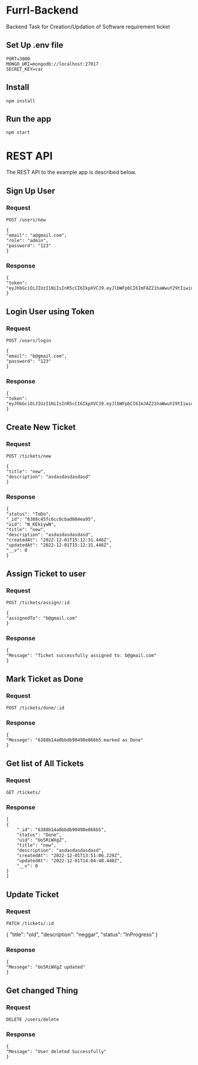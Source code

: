 # Furrl-Backend

Backend Task for Creation/Updation of Software requirement ticket

## Set Up .env file

    PORT=3000
    MONGO_URI=mongodb://localhost:27017
    SECRET_KEY=car

## Install

    npm install

## Run the app

    npm start

# REST API

The REST API to the example app is described below.

## Sign Up User

### Request

`POST /users/new`

    {
    "email": "a@gmail.com",
    "role": "admin",
    "password": "123"
    }

### Response

    {
    "token": "eyJhbGciOiJIUzI1NiIsInR5cCI6IkpXVCJ9.eyJlbWFpbCI6ImFAZ21haWwuY29tIiwidWlkIjoiUEUzcHRrcUZqIiwiaWF0IjoxNjY5OTA3NDAwfQ.RCwjOBlLVLDemBiPfm_cwSVCmagejbpckzlfrs47CMk"
    }

## Login User using Token

### Request

`POST /users/login`

    {
    "email": "b@gmail.com",
    "password": "123"
    }

### Response

    {
    "token": "eyJhbGciOiJIUzI1NiIsInR5cCI6IkpXVCJ9.eyJlbWFpbCI6ImJAZ21haWwuY29tIiwidWlkIjoiM3NmdjhBYzA2IiwiaWF0IjoxNjY5OTA3NDU4fQ.Qtp1eiB6YYoqFTZIS3G2c5RjioBlvGC3BWEPBFEdw4w"
    }

## Create New Ticket

### Request

`POST /tickets/new`

    {
    "title": "new",
    "description": "asdasdasdasdasd"
    }

### Response

    {
    "status": "ToDo",
    "_id": "6388c45fc6cc0cbad084ea95",
    "uid": "N_KEkiywN",
    "title": "new",
    "description": "asdasdasdasdasd",
    "createdAt": "2022-12-01T15:12:31.446Z",
    "updatedAt": "2022-12-01T15:12:31.446Z",
    "__v": 0
    }

## Assign Ticket to user

### Request

`POST /tickets/assign/:id`

    {
    "assignedTo": "b@gmail.com"
    }

### Response

    {
    "Message": "Ticket successfully assigned to: b@gmail.com"
    }

## Mark Ticket as Done

### Request

`POST /tickets/done/:id`

### Response

    {
    "Messege": "6388b14a0bbdb90498e866b5 marked as Done"
    }

## Get list of All Tickets

### Request

`GET /tickets/`

### Response

    [
    {
        "_id": "6388b14a0bbdb90498e866b5",
        "status": "Done",
        "uid": "Uo5RiWXgZ",
        "title": "new",
        "description": "asdasdasdasdasd",
        "createdAt": "2022-12-01T13:51:06.229Z",
        "updatedAt": "2022-12-01T14:04:48.440Z",
        "__v": 0
    }
    ]

## Update Ticket

### Request

`PATCH /tickets/:id`

{
"title": "old",
"description": "neggar",
"status": "InProgress"
}

### Response

    {
    "Messege": "Uo5RiWXgZ updated"
    }

## Get changed Thing

### Request

`DELETE /users/delete`

### Response

    {
    "Message": "User deleted Successfully"
    }
